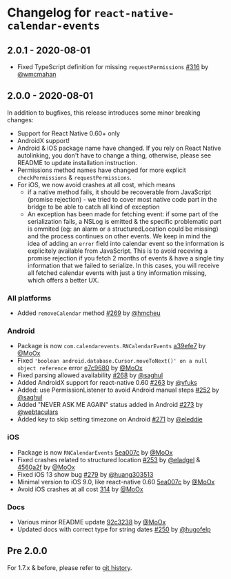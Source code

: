 # Changelog for `react-native-calendar-events`

## 2.0.1 - 2020-08-01

- Fixed TypeScript definition for missing `requestPermissions` [#316](https://github.com/wmcmahan/react-native-calendar-events/pull/316) by [@wmcmahan](https://github.com/wmcmahan)

## 2.0.0 - 2020-08-01

In addition to bugfixes, this release introduces some minor breaking changes:

- Support for React Native 0.60+ only
- AndroidX support!
- Android & iOS package name have changed. If you rely on React Native autolinking, you don't have to change a thing, otherwise, please see README to update installation instruction.
- Permissions method names have changed for more explicit `checkPermissions` & `requestPermissions`.
- For iOS, we now avoid crashes at all cost, which means
  - if a native method fails, it should be recoverable from JavaScript (promise rejection) - we tried to cover most native code part in the bridge to be able to catch all kind of exception
  - An exception has been made for fetching event: if some part of the serialization fails, a NSLog is emitted & the specific problematic part is ommited (eg: an alarm or a structuredLocation could be missing) and the process continues on other events.
    We keep in mind the idea of adding an `error` field into calendar event so the information is explicitely available from JavaScript.
    This is to avoid receving a promise rejection if you fetch 2 months of events & have a single tiny information that we failed to serialize. In this cases, you will receive all fetched calendar events with just a tiny information missing, which offers a better UX.

### All platforms

- Added `removeCalendar` method [#269](https://github.com/wmcmahan/react-native-calendar-events/pull/269) by [@hmcheu](https://github.com/hmcheu)

### Android

- Package is now `com.calendarevents.RNCalendarEvents` [a39efe7](https://github.com/wmcmahan/react-native-calendar-events/commit/a39efe79c730c578abe8614986d63520005a8e59) by [@MoOx](https://github.com/MoOx)
- Fixed `'boolean android.database.Cursor.moveToNext()' on a null object reference` error [e7c9680](https://github.com/wmcmahan/react-native-calendar-events/commit/e7c9680dd24a84229df234abf82277115d3f4f00) by [@MoOx](https://github.com/MoOx)
- Fixed parsing allowed availability [#268](https://github.com/wmcmahan/react-native-calendar-events/pull/268) by [@saghul](https://github.com/saghul)
- Added AndroidX support for react-native 0.60 [#263](https://github.com/wmcmahan/react-native-calendar-events/pull/263) by [@yfuks](https://github.com/yfuks)
- Added: use PermissionListener to avoid Android manual steps [#252](https://github.com/wmcmahan/react-native-calendar-events/pull/252) by [@saghul](https://github.com/saghul)
- Added "NEVER ASK ME AGAIN" status added in Android [#273](https://github.com/wmcmahan/react-native-calendar-events/pull/273) by [@webtaculars](https://github.com/webtaculars)
- Added key to skip setting timezone on Android [#271](https://github.com/wmcmahan/react-native-calendar-events/pull/271) by [@eleddie](https://github.com/eleddie)

### iOS

- Package is now `RNCalendarEvents` [5ea007c](https://github.com/wmcmahan/react-native-calendar-events/commit/5ea007c0cbb147f37b7c1b748e6acae0a9485b88) by [@MoOx](https://github.com/MoOx)
- Fixed crashes related to structured location [#253](https://github.com/wmcmahan/react-native-calendar-events/pull/253) by [@eladgel](https://github.com/eladgel) & [4560a2f](https://github.com/wmcmahan/react-native-calendar-events/commit/4560a2ff883e1a8bad97ec16f3325d52ccccdff5) by [@MoOx](https://github.com/MoOx)
- Fixed iOS 13 show bug [#279](https://github.com/wmcmahan/react-native-calendar-events/pull/279) by [@huang303513](https://github.com/huang303513)
- Minimal version to iOS 9.0, like react-native 0.60 [5ea007c](https://github.com/wmcmahan/react-native-calendar-events/commit/5ea007c0cbb147f37b7c1b748e6acae0a9485b88) by [@MoOx](https://github.com/MoOx)
- Avoid iOS crashes at all cost [314](https://github.com/wmcmahan/react-native-calendar-events/pull/314) by [@MoOx](https://github.com/MoOx)

### Docs

- Various minor README update [92c3238](https://github.com/wmcmahan/react-native-calendar-events/commit/92c3238eead14eb9a7d36398c3b9d17df0c9e270) by [@MoOx](https://github.com/MoOx)
- Updated docs with correct type for string dates [#250](https://github.com/wmcmahan/react-native-calendar-events/pull/250) by [@hugofelp](https://github.com/eladgel)

## Pre 2.0.0

For 1.7.x & before, please refer to
[git history](https://github.com/wmcmahan/react-native-calendar-events/commits/master).
